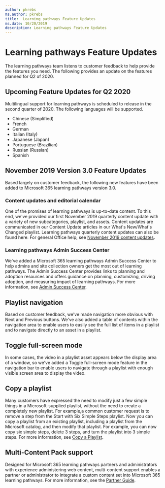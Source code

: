 ```yaml
---
author: pkrebs
ms.author: pkrebs
title:  Learning pathways Feature Updates
ms.date: 10/20/2019
description: Learning pathways Feature Updates
---
```


# Learning pathways Feature Updates
The learning pathways team listens to customer feedback to help provide the features you need. The following provides an update on the features planned for Q2 of 2020. 

## Upcoming Feature Updates for Q2 2020
Multilingual support for learning pathways is scheduled to release in the second quarter of 2020. The following languages will be supported. 

- Chinese (Simplified) 
- French  
- German 
- Italian (Italy) 
- Japanese (Japan)  
- Portuguese (Brazilian) 
- Russian (Russian)  
- Spanish 

## November 2019 Version 3.0 Feature Updates
Based largely on customer feedback, the following new features have been added to Microsoft 365 learning pathways version 3.0.

### Content updates and editorial calendar
One of the promises of learning pathways is up-to-date content. To this end, we've provided our first November 2019 quarterly content update with a variety of new subcategories, playlist, and assets. Content updates are communicated in our Content Update articles in our What's New/What's Changed playlist. Learning pathways quarterly content updates can also be found here: For general Office help, see [November 2019 content updates](custom_contentupdates.md).

### Learning pathways Admin Success Center
We've added a Microsoft 365 learning pathways Admin Success Center to help admins and site collection owners get the most out of learning pathways. The Admin Success Center provides links to planning and adoption resources and offers guidance on planning, customizing, driving adoption, and measuring impact of learning pathways. For more information, see [Admin Success Center](custom_successcenter.md).

## Playlist navigation
Based on customer feedback, we've made navigation more obvious with Next and Previous buttons. We've also added a table of contents within the navigation area to enable users to easily see the full list of items in a playlist and to navigate directly to an asset in a playlist.

## Toggle full-screen mode
In some cases, the video in a playlist asset appears below the display area of a window, so we've added a Toggle full-screen mode feature in the navigation bar to enable users to navigate through a playlist with enough visible screen area to display the video.

## Copy a playlist
Many customers have expressed the need to modify just a few simple things in a Microsoft-supplied playlist, without the need to create a completely new playlist. For example,a common customer request is to remove a step from the Start with Six Simple Steps playlist. Now you can copy a playlist from an existing playlist, including a playlist from the Microsoft catalog, and then modify that playlist. For example, you can now copy six simple steps, delete 3 steps, and turn the playlist into 3 simple steps. For more information, see [Copy a Playlist](custom_copyplaylist.md).

## Multi-Content Pack support
Designed for Microsoft 365 learning pathways partners and administrators with experience administering web content, multi-content support enables a partner or administrator to integrate a custom content set into Microsoft 365 learning pathways. For more information, see the [Partner Guide](custom_partnerguide.md).

